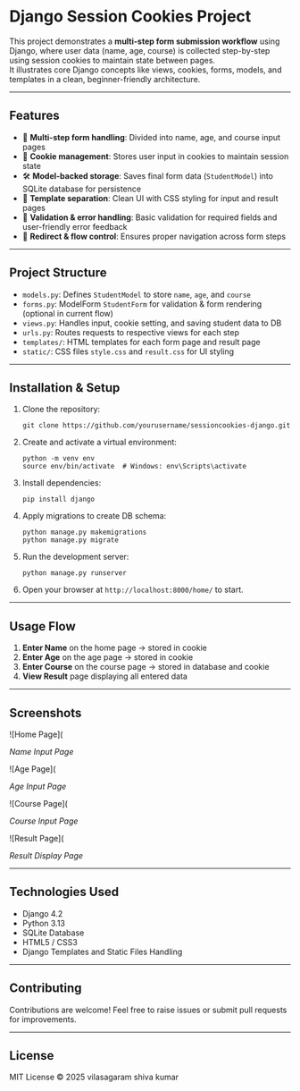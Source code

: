 

# Django Session Cookies Project

This project demonstrates a **multi-step form submission workflow** using Django, where user data (name, age, course) is collected step-by-step using session cookies to maintain state between pages.  
It illustrates core Django concepts like views, cookies, forms, models, and templates in a clean, beginner-friendly architecture.

***

## Features

- 🚀 **Multi-step form handling**: Divided into name, age, and course input pages  
- 🍪 **Cookie management**: Stores user input in cookies to maintain session state  
- 🛠️ **Model-backed storage**: Saves final form data (`StudentModel`) into SQLite database for persistence  
- 🎨 **Template separation**: Clean UI with CSS styling for input and result pages  
- 🎯 **Validation & error handling**: Basic validation for required fields and user-friendly error feedback  
- 🔄 **Redirect & flow control**: Ensures proper navigation across form steps  

***

## Project Structure

- `models.py`: Defines `StudentModel` to store `name`, `age`, and `course`  
- `forms.py`: ModelForm `StudentForm` for validation & form rendering (optional in current flow)  
- `views.py`: Handles input, cookie setting, and saving student data to DB  
- `urls.py`: Routes requests to respective views for each step  
- `templates/`: HTML templates for each form page and result page  
- `static/`: CSS files `style.css` and `result.css` for UI styling  

***

## Installation & Setup

1. Clone the repository:  
   ```
   git clone https://github.com/yourusername/sessioncookies-django.git
   ```

2. Create and activate a virtual environment:  
   ```
   python -m venv env
   source env/bin/activate  # Windows: env\Scripts\activate
   ```

3. Install dependencies:  
   ```
   pip install django
   ```

4. Apply migrations to create DB schema:  
   ```
   python manage.py makemigrations
   python manage.py migrate
   ```

5. Run the development server:  
   ```
   python manage.py runserver
   ```

6. Open your browser at `http://localhost:8000/home/` to start.

***

## Usage Flow

1. **Enter Name** on the home page → stored in cookie  
2. **Enter Age** on the age page → stored in cookie  
3. **Enter Course** on the course page → stored in database and cookie  
4. **View Result** page displaying all entered data  

***

## Screenshots

![Home Page](

  
*Name Input Page*

![Age Page](

  
*Age Input Page*

![Course Page](

  
*Course Input Page*

![Result Page](

  
*Result Display Page*

***

## Technologies Used

- Django 4.2  
- Python 3.13  
- SQLite Database  
- HTML5 / CSS3  
- Django Templates and Static Files Handling  

***

## Contributing

Contributions are welcome! Feel free to raise issues or submit pull requests for improvements.

***

## License

MIT License © 2025 vilasagaram shiva kumar

